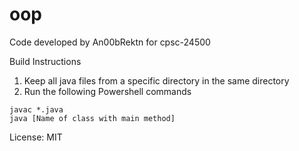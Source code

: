 # oop
Code developed by An00bRektn for cpsc-24500

Build Instructions  
1. Keep all java files from a specific directory in the same directory  
2. Run the following Powershell commands  

```shell
javac *.java
java [Name of class with main method]
```  

License: MIT
